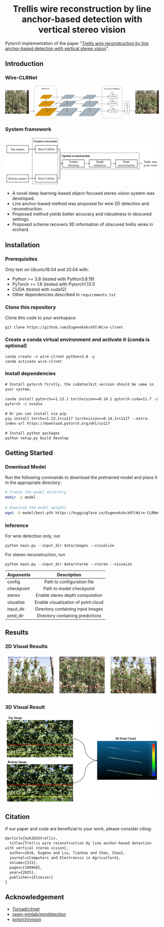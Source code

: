 <div align="center">

# Trellis wire reconstruction by line anchor-based detection with vertical stereo vision

</div>


Pytorch implementation of the paper "[Trellis wire reconstruction by line anchor-based detection with vertical stereo vision](https://doi.org/10.1016/j.compag.2025.109948)".

## Introduction

### Wire-CLRNet
![Wire-CLRNet](.github/wire-clrnet.jpeg)

### System framework
![Framework](.github/system_framework.jpeg)

- A novel deep learning-based object-focused stereo vision system was developed.
- Line anchor-based method was proposed for wire 2D detection and reconstruction.
- Proposed method yields better accuracy and robustness in obscured settings.
- Proposed scheme recovers 3D information of obscured trellis wires in orchard.

## Installation

### Prerequisites
Only test on Ubuntu18.04 and 20.04 with:
- Python >= 3.8 (tested with Python3.8.19)
- PyTorch >= 1.6 (tested with Pytorch1.13.1)
- CUDA (tested with cuda12)
- Other dependencies described in `requirements.txt`

### Clone this repository
Clone this code to your workspace. 
```Shell
git clone https://github.com/Eugenekokck97/Wire-clrnet
```

### Create a conda virtual environment and activate it (conda is optional)

```Shell
conda create -n wire-clrnet python=3.8 -y
conda activate wire-clrnet
```

### Install dependencies

```Shell
# Install pytorch firstly, the cudatoolkit version should be same in your system.

conda install pytorch==1.13.1 torchvision==0.14.1 pytorch-cuda=11.7 -c pytorch -c nvidia

# Or you can install via pip
pip install torch==1.13.1+cu117 torchvision==0.14.1+cu117 --extra-index-url https://download.pytorch.org/whl/cu117

# Install python packages
python setup.py build develop
```

## Getting Started
### Download Model
Run the following commands to download the pretrained model and place it in the appropriate directory:

```bash
# Create the model directory
mkdir -p model

# Download the model weights
wget -O model/best.pth https://huggingface.co/Eugenekokck97/Wire-CLRNet/resolve/main/best.pth
```

### Inference
For wire detection only, run
```Shell
python main.py --input_dir data/images --visualize
```

For stereo reconstruction, run
```Shell
python main.py --input_dir data/stereo --stereo --visuaize
```

| Arguments | Description |
| :---  |  :---:   |
| config | Path to configuration file |
| checkpoint | Path to model checkpoint |
| stereo | Enable stereo depth computation |
| visualize | Enable visualization of point cloud |
| input_dir | Directory containing input images |
| pred_dir | Directory containing predictions |

## Results
### 2D Visual Results
![2D-Visual-Results](.github/2D_result.png)

### 3D Visual Result
![3D-Visual-Results](.github/3D_results.png)

## Citation

If our paper and code are beneficial to your work, please consider citing:
```
@article{kok2025trellis,
  title={Trellis wire reconstruction by line anchor-based detection with vertical stereo vision},
  author={Kok, Eugene and Liu, Tianhao and Chen, Chao},
  journal={Computers and Electronics in Agriculture},
  volume={231},
  pages={109948},
  year={2025},
  publisher={Elsevier}
}
```

## Acknowledgement
<!--ts-->
* [Turoad/clrnet](https://github.com/Turoad/CLRNet)
* [open-mmlab/mmdetection](https://github.com/open-mmlab/mmdetection)
* [pytorch/vision](https://github.com/pytorch/vision)
<!--te-->

